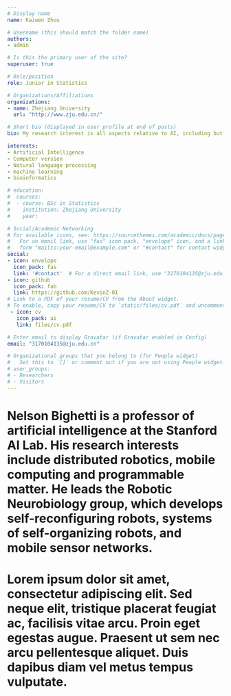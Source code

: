 ```yaml
---
# Display name
name: Kaiwen Zhou

# Username (this should match the folder name)
authors:
- admin

# Is this the primary user of the site?
superuser: true

# Role/position
role: Junior in Statistics

# Organizations/Affiliations
organizations:
- name: Zhejiang University
  url: "http://www.zju.edu.cn/"

# Short bio (displayed in user profile at end of posts)
bio: My research interest is all aspects relative to AI, including but not limited to computer version, NLP, machine learning, data mining. My future research goal is to make machine's ability approach to human in more application fields, and to make machine think like a human. What's more, I'm also interested in bioinformatics, particular researches related to finding out physical and chemical mechanism of cell activities, including Transcription, reverse transcription and etc.

interests:
- Artificial Intelligence
- Computer version
- Natural language processing
- machine learning
- bioinformatics

# education:
#  courses:
#  - course: BSc in Statistics
#    institution: Zhejiang University
#    year: 

# Social/Academic Networking
# For available icons, see: https://sourcethemes.com/academic/docs/page-builder/#icons
#   For an email link, use "fas" icon pack, "envelope" icon, and a link in the
#   form "mailto:your-email@example.com" or "#contact" for contact widget.
social:
- icon: envelope
  icon_pack: fas
  link: '#contact'  # For a direct email link, use "3170104135@zju.edu.cn".
- icon: github
  icon_pack: fab
  link: https://github.com/KevinZ-01
# Link to a PDF of your resume/CV from the About widget.
# To enable, copy your resume/CV to `static/files/cv.pdf` and uncomment the lines below.
 - icon: cv
   icon_pack: ai
   link: files/cv.pdf

# Enter email to display Gravatar (if Gravatar enabled in Config)
email: "3170104135@zju.edu.cn"

# Organizational groups that you belong to (for People widget)
#   Set this to `[]` or comment out if you are not using People widget.
# user_groups:
# - Researchers
# - Visitors
---
```


# Nelson Bighetti is a professor of artificial intelligence at the Stanford AI Lab. His research interests include distributed robotics, mobile computing and programmable matter. He leads the Robotic Neurobiology group, which develops self-reconfiguring robots, systems of self-organizing robots, and mobile sensor networks.

# Lorem ipsum dolor sit amet, consectetur adipiscing elit. Sed neque elit, tristique placerat feugiat ac, facilisis vitae arcu. Proin eget egestas augue. Praesent ut sem nec arcu pellentesque aliquet. Duis dapibus diam vel metus tempus vulputate.
